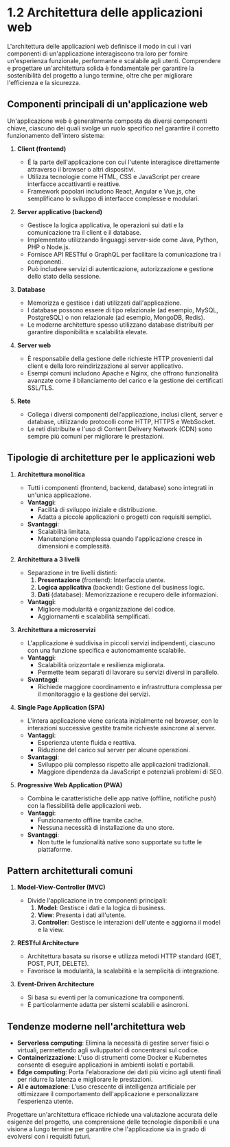 # 1.2 Architettura delle applicazioni web

L'architettura delle applicazioni web definisce il modo in cui i vari componenti di un'applicazione interagiscono tra loro per fornire un'esperienza funzionale, performante e scalabile agli utenti. Comprendere e progettare un'architettura solida è fondamentale per garantire la sostenibilità del progetto a lungo termine, oltre che per migliorare l'efficienza e la sicurezza.

## Componenti principali di un'applicazione web
Un'applicazione web è generalmente composta da diversi componenti chiave, ciascuno dei quali svolge un ruolo specifico nel garantire il corretto funzionamento dell'intero sistema:

1. **Client (frontend)**
   - È la parte dell'applicazione con cui l'utente interagisce direttamente attraverso il browser o altri dispositivi.
   - Utilizza tecnologie come HTML, CSS e JavaScript per creare interfacce accattivanti e reattive.
   - Framework popolari includono React, Angular e Vue.js, che semplificano lo sviluppo di interfacce complesse e modulari.

2. **Server applicativo (backend)**
   - Gestisce la logica applicativa, le operazioni sui dati e la comunicazione tra il client e il database.
   - Implementato utilizzando linguaggi server-side come Java, Python, PHP o Node.js.
   - Fornisce API RESTful o GraphQL per facilitare la comunicazione tra i componenti.
   - Può includere servizi di autenticazione, autorizzazione e gestione dello stato della sessione.

3. **Database**
   - Memorizza e gestisce i dati utilizzati dall'applicazione.
   - I database possono essere di tipo relazionale (ad esempio, MySQL, PostgreSQL) o non relazionale (ad esempio, MongoDB, Redis).
   - Le moderne architetture spesso utilizzano database distribuiti per garantire disponibilità e scalabilità elevate.

4. **Server web**
   - È responsabile della gestione delle richieste HTTP provenienti dal client e della loro reindirizzazione al server applicativo.
   - Esempi comuni includono Apache e Nginx, che offrono funzionalità avanzate come il bilanciamento del carico e la gestione dei certificati SSL/TLS.

5. **Rete**
   - Collega i diversi componenti dell'applicazione, inclusi client, server e database, utilizzando protocolli come HTTP, HTTPS e WebSocket.
   - Le reti distribuite e l'uso di Content Delivery Network (CDN) sono sempre più comuni per migliorare le prestazioni.

## Tipologie di architetture per le applicazioni web

1. **Architettura monolitica**
   - Tutti i componenti (frontend, backend, database) sono integrati in un'unica applicazione.
   - **Vantaggi**:
     - Facilità di sviluppo iniziale e distribuzione.
     - Adatta a piccole applicazioni o progetti con requisiti semplici.
   - **Svantaggi**:
     - Scalabilità limitata.
     - Manutenzione complessa quando l'applicazione cresce in dimensioni e complessità.

2. **Architettura a 3 livelli**
   - Separazione in tre livelli distinti:
     1. **Presentazione** (frontend): Interfaccia utente.
     2. **Logica applicativa** (backend): Gestione del business logic.
     3. **Dati** (database): Memorizzazione e recupero delle informazioni.
   - **Vantaggi**:
     - Migliore modularità e organizzazione del codice.
     - Aggiornamenti e scalabilità semplificati.

3. **Architettura a microservizi**
   - L'applicazione è suddivisa in piccoli servizi indipendenti, ciascuno con una funzione specifica e autonomamente scalabile.
   - **Vantaggi**:
     - Scalabilità orizzontale e resilienza migliorata.
     - Permette team separati di lavorare su servizi diversi in parallelo.
   - **Svantaggi**:
     - Richiede maggiore coordinamento e infrastruttura complessa per il monitoraggio e la gestione dei servizi.

4. **Single Page Application (SPA)**
   - L'intera applicazione viene caricata inizialmente nel browser, con le interazioni successive gestite tramite richieste asincrone al server.
   - **Vantaggi**:
     - Esperienza utente fluida e reattiva.
     - Riduzione del carico sul server per alcune operazioni.
   - **Svantaggi**:
     - Sviluppo più complesso rispetto alle applicazioni tradizionali.
     - Maggiore dipendenza da JavaScript e potenziali problemi di SEO.

5. **Progressive Web Application (PWA)**
   - Combina le caratteristiche delle app native (offline, notifiche push) con la flessibilità delle applicazioni web.
   - **Vantaggi**:
     - Funzionamento offline tramite cache.
     - Nessuna necessità di installazione da uno store.
   - **Svantaggi**:
     - Non tutte le funzionalità native sono supportate su tutte le piattaforme.

## Pattern architetturali comuni

1. **Model-View-Controller (MVC)**
   - Divide l'applicazione in tre componenti principali:
     1. **Model**: Gestisce i dati e la logica di business.
     2. **View**: Presenta i dati all'utente.
     3. **Controller**: Gestisce le interazioni dell'utente e aggiorna il model e la view.

2. **RESTful Architecture**
   - Architettura basata su risorse e utilizza metodi HTTP standard (GET, POST, PUT, DELETE).
   - Favorisce la modularità, la scalabilità e la semplicità di integrazione.

3. **Event-Driven Architecture**
   - Si basa su eventi per la comunicazione tra componenti.
   - È particolarmente adatta per sistemi scalabili e asincroni.

## Tendenze moderne nell'architettura web

- **Serverless computing**: Elimina la necessità di gestire server fisici o virtuali, permettendo agli sviluppatori di concentrarsi sul codice.
- **Containerizzazione**: L'uso di strumenti come Docker e Kubernetes consente di eseguire applicazioni in ambienti isolati e portabili.
- **Edge computing**: Porta l'elaborazione dei dati più vicino agli utenti finali per ridurre la latenza e migliorare le prestazioni.
- **AI e automazione**: L'uso crescente di intelligenza artificiale per ottimizzare il comportamento dell'applicazione e personalizzare l'esperienza utente.

Progettare un'architettura efficace richiede una valutazione accurata delle esigenze del progetto, una comprensione delle tecnologie disponibili e una visione a lungo termine per garantire che l'applicazione sia in grado di evolversi con i requisiti futuri.

